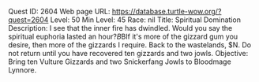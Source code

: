 Quest ID: 2604
Web page URL: https://database.turtle-wow.org/?quest=2604
Level: 50
Min Level: 45
Race: nil
Title: Spiritual Domination
Description: I see that the inner fire has dwindled. Would you say the spiritual euphoria lasted an hour?$B$BIf it's more of the gizzard gum you desire, then more of the gizzards I require. Back to the wastelands, $N. Do not return until you have recovered ten gizzards and two jowls.
Objective: Bring ten Vulture Gizzards and two Snickerfang Jowls to Bloodmage Lynnore.

